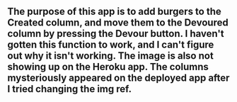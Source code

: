 ## The purpose of this app is to add burgers to the Created column, and move them to the Devoured column by pressing the Devour button. I haven't gotten this function to work, and I can't figure out why it isn't working. The image is also not showing up on the Heroku app. The columns mysteriously appeared on the deployed app after I tried changing the img ref.
